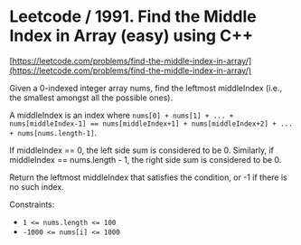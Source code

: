 # Leetcode / 1991. Find the Middle Index in Array (easy) using C++

[https://leetcode.com/problems/find-the-middle-index-in-array/](https://leetcode.com/problems/find-the-middle-index-in-array/)

Given a 0-indexed integer array nums, find the leftmost middleIndex (i.e., the smallest amongst all the possible ones).

A middleIndex is an index where `nums[0] + nums[1] + ... + nums[middleIndex-1] == nums[middleIndex+1] + nums[middleIndex+2] + ... + nums[nums.length-1]`.

If middleIndex == 0, the left side sum is considered to be 0. Similarly, if middleIndex == nums.length - 1, the right side sum is considered to be 0.

Return the leftmost middleIndex that satisfies the condition, or -1 if there is no such index.

Constraints:

- `1 <= nums.length <= 100`
- `-1000 <= nums[i] <= 1000`

